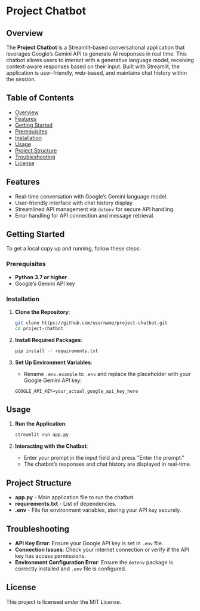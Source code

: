 # Project Chatbot

## Overview
The **Project Chatbot** is a Streamlit-based conversational application that leverages Google’s Gemini API to generate AI responses in real time. This chatbot allows users to interact with a generative language model, receiving context-aware responses based on their input. Built with Streamlit, the application is user-friendly, web-based, and maintains chat history within the session.

## Table of Contents
- [Overview](#overview)
- [Features](#features)
- [Getting Started](#getting-started)
- [Prerequisites](#prerequisites)
- [Installation](#installation)
- [Usage](#usage)
- [Project Structure](#project-structure)
- [Troubleshooting](#troubleshooting)
- [License](#license)

## Features
- Real-time conversation with Google’s Gemini language model.
- User-friendly interface with chat history display.
- Streamlined API management via `dotenv` for secure API handling.
- Error handling for API connection and message retrieval.

## Getting Started
To get a local copy up and running, follow these steps:

### Prerequisites
- **Python 3.7 or higher**
- Google’s Gemini API key

### Installation
1. **Clone the Repository**:
    ```bash
    git clone https://github.com/username/project-chatbot.git
    cd project-chatbot
    ```

2. **Install Required Packages**:
    ```bash
    pip install -r requirements.txt
    ```

3. **Set Up Environment Variables**:
    - Rename `.env.example` to `.env` and replace the placeholder with your Google Gemini API key:
    ```plaintext
    GOOGLE_API_KEY=your_actual_google_api_key_here
    ```

## Usage
1. **Run the Application**:
    ```bash
    streamlit run app.py
    ```

2. **Interacting with the Chatbot**:
    - Enter your prompt in the input field and press "Enter the prompt."
    - The chatbot’s responses and chat history are displayed in real-time.

## Project Structure
- **app.py** - Main application file to run the chatbot.
- **requirements.txt** - List of dependencies.
- **.env** - File for environment variables, storing your API key securely.

## Troubleshooting
- **API Key Error**: Ensure your Google API key is set in `.env` file.
- **Connection Issues**: Check your internet connection or verify if the API key has access permissions.
- **Environment Configuration Error**: Ensure the `dotenv` package is correctly installed and `.env` file is configured.

## License
This project is licensed under the MIT License.
